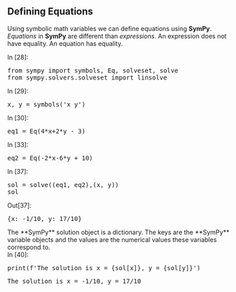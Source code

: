 
## Defining Equations
Using symbolic math variables we can define equations using **SymPy**. _Equations_ in **SymPy** are different than _expressions_. An expression does not have equality. An equation has equality.
<div class="cell border-box-sizing code_cell rendered">
<div class="input">
<div class="prompt input_prompt">In&nbsp;[28]:</div>
<div class="inner_cell">
    <div class="input_area">
<div class=" highlight hl-ipython3"><pre><span></span><span class="kn">from</span> <span class="nn">sympy</span> <span class="k">import</span> <span class="n">symbols</span><span class="p">,</span> <span class="n">Eq</span><span class="p">,</span> <span class="n">solveset</span><span class="p">,</span> <span class="n">solve</span>
<span class="kn">from</span> <span class="nn">sympy.solvers.solveset</span> <span class="k">import</span> <span class="n">linsolve</span>
</pre></div>

</div>
</div>
</div>

</div>
<div class="cell border-box-sizing code_cell rendered">
<div class="input">
<div class="prompt input_prompt">In&nbsp;[29]:</div>
<div class="inner_cell">
    <div class="input_area">
<div class=" highlight hl-ipython3"><pre><span></span><span class="n">x</span><span class="p">,</span> <span class="n">y</span> <span class="o">=</span> <span class="n">symbols</span><span class="p">(</span><span class="s1">&#39;x y&#39;</span><span class="p">)</span>
</pre></div>

</div>
</div>
</div>

</div>
<div class="cell border-box-sizing code_cell rendered">
<div class="input">
<div class="prompt input_prompt">In&nbsp;[30]:</div>
<div class="inner_cell">
    <div class="input_area">
<div class=" highlight hl-ipython3"><pre><span></span><span class="n">eq1</span> <span class="o">=</span> <span class="n">Eq</span><span class="p">(</span><span class="mi">4</span><span class="o">*</span><span class="n">x</span><span class="o">+</span><span class="mi">2</span><span class="o">*</span><span class="n">y</span> <span class="o">-</span> <span class="mi">3</span><span class="p">)</span>
</pre></div>

</div>
</div>
</div>

</div>
<div class="cell border-box-sizing code_cell rendered">
<div class="input">
<div class="prompt input_prompt">In&nbsp;[33]:</div>
<div class="inner_cell">
    <div class="input_area">
<div class=" highlight hl-ipython3"><pre><span></span><span class="n">eq2</span> <span class="o">=</span> <span class="n">Eq</span><span class="p">(</span><span class="o">-</span><span class="mi">2</span><span class="o">*</span><span class="n">x</span><span class="o">-</span><span class="mi">6</span><span class="o">*</span><span class="n">y</span> <span class="o">+</span> <span class="mi">10</span><span class="p">)</span>
</pre></div>

</div>
</div>
</div>

</div>
<div class="cell border-box-sizing code_cell rendered">
<div class="input">
<div class="prompt input_prompt">In&nbsp;[37]:</div>
<div class="inner_cell">
    <div class="input_area">
<div class=" highlight hl-ipython3"><pre><span></span><span class="n">sol</span> <span class="o">=</span> <span class="n">solve</span><span class="p">((</span><span class="n">eq1</span><span class="p">,</span> <span class="n">eq2</span><span class="p">),(</span><span class="n">x</span><span class="p">,</span> <span class="n">y</span><span class="p">))</span>
<span class="n">sol</span>
</pre></div>

</div>
</div>
</div>

<div class="output_wrapper">
<div class="output">


<div class="output_area">

<div class="prompt output_prompt">Out[37]:</div>




<div class="output_text output_subarea output_execute_result">
<pre>{x: -1/10, y: 17/10}</pre>
</div>

</div>

</div>
</div>

</div>
The **SymPy** solution object is a dictionary. The keys are the **SymPy** variable objects and the values are the numerical values these variables correspond to.
<div class="cell border-box-sizing code_cell rendered">
<div class="input">
<div class="prompt input_prompt">In&nbsp;[40]:</div>
<div class="inner_cell">
    <div class="input_area">
<div class=" highlight hl-ipython3"><pre><span></span><span class="nb">print</span><span class="p">(</span><span class="n">f</span><span class="s1">&#39;The solution is x = </span><span class="si">{sol[x]}</span><span class="s1">, y = </span><span class="si">{sol[y]}</span><span class="s1">&#39;</span><span class="p">)</span>
</pre></div>

</div>
</div>
</div>

<div class="output_wrapper">
<div class="output">


<div class="output_area">

<div class="prompt"></div>


<div class="output_subarea output_stream output_stdout output_text">
<pre>The solution is x = -1/10, y = 17/10
</pre>
</div>
</div>

</div>
</div>

</div>
 

